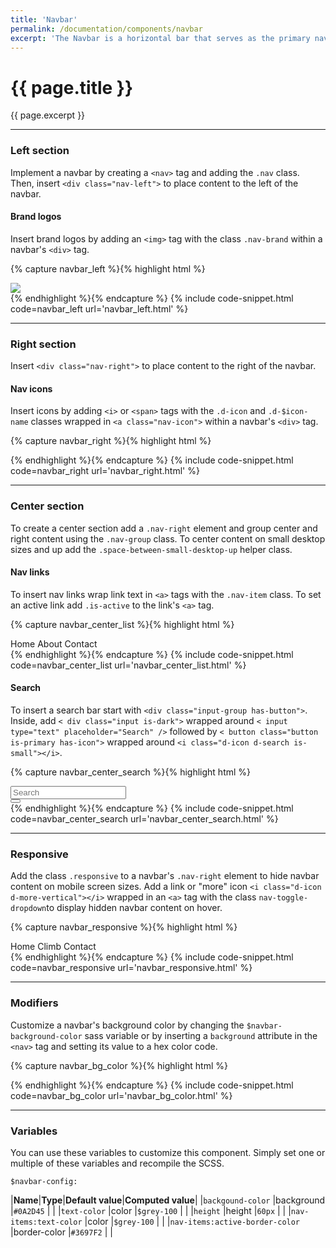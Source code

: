 ```yaml
---
title: 'Navbar'
permalink: /documentation/components/navbar
excerpt: 'The Navbar is a horizontal bar that serves as the primary navigation for your product or site. Denali&#39;s navbar is versatile and responsive. It can contain a variety of elements including logos, links, icons, and search fields.'
---
```


# {{ page.title }}
{{ page.excerpt }}


***


### Left section
Implement a navbar by creating a `<nav>` tag and adding the `.nav` class. Then, insert `<div class="nav-left">` to place content to the left of the navbar.  

#### Brand logos
Insert brand logos by adding an `<img>` tag with the class `.nav-brand` within a navbar&#39;s `<div>` tag.

{% capture navbar_left %}{% highlight html %}
<nav class="nav">
<div class="nav-left">
<img class="nav-brand" src="/denali-site/assets/images/denali-logo.svg"/>
</div>
</nav>
{% endhighlight %}{% endcapture %}
{% include code-snippet.html code=navbar_left url='navbar_left.html' %}


***


### Right section
Insert `<div class="nav-right">` to place content to the right of the navbar.

#### Nav icons
Insert icons by adding `<i>` or `<span>` tags with the `.d-icon` and `.d-$icon-name` classes wrapped in `<a class="nav-icon">` within a navbar&#39;s `<div>` tag.

{% capture navbar_right %}{% highlight html %}
<nav class="nav">
<div class="nav-left">
<img class="nav-brand" src="/denali-site/assets/images/denali-logo.svg" alt="" />
</div>
<div class="nav-right">
<a class="nav-icon"><i class="d-icon d-dashboard"></i></a>
<a class="nav-icon"><i class="d-icon d-menu-dialpad"></i></a>
<a class="nav-icon"><i class="d-icon d-user-profile-circle"></i></a>
</div>
</nav>
{% endhighlight %}{% endcapture %}
{% include code-snippet.html code=navbar_right url='navbar_right.html' %}


***


### Center section
To create a center section add a `.nav-right` element and group center and right content using the `.nav-group` class. To center content on small desktop sizes and up add the `.space-between-small-desktop-up` helper class.

#### Nav links
To insert nav links wrap link text in `<a>` tags with the `.nav-item` class. To set an active link add `.is-active` to the link&#39;s `<a>` tag.

{% capture navbar_center_list %}{% highlight html %}
<nav class="nav">
  <div class="nav-left">
    <img class="nav-brand" src="/denali-site/assets/images/denali-logo.svg" alt="" />
  </div>
  <div class="nav-right space-between-small-desktop-up">
    <div class="nav-group">
      <a class="nav-item is-active">Home</a>
      <a class="nav-item">About</a>
      <a class="nav-item">Contact</a>
    </div>
    <div class="nav-group">
      <a class="nav-icon"><i class="d-icon d-dashboard"></i><span class="nav-icon-text"></span></a>
      <a class="nav-icon"><i class="d-icon d-menu-dialpad"></i><span class="nav-icon-text"></span></a>
      <a class="nav-icon"><i class="d-icon d-user-profile-circle"></i><span class="nav-icon-text"></span></a>
    </div>
  </div>
</nav>
{% endhighlight %}{% endcapture %}
{% include code-snippet.html code=navbar_center_list url='navbar_center_list.html' %}

#### Search
To insert a search bar start with `<div class="input-group has-button">`. Inside, add `< div class="input is-dark">` wrapped around `< input type="text" placeholder="Search" />` followed by `< button class="button is-primary has-icon">` wrapped around  `<i class="d-icon d-search is-small"></i>`.


{% capture navbar_center_search %}{% highlight html %}
<nav class="nav">
  <div class="nav-left">
    <img class="nav-brand" src="/denali-site/assets/images/denali-logo.svg" alt="" />
  </div>
  <div class="nav-right">
    <div class="nav-group">
      <div class="input-group has-button">
        <div class="input is-inverse">
          <input type="text" placeholder="Search" />
        </div>
        <button class="button is-solid has-icon">
          <i class="d-icon d-search is-small"></i>
        </button>
      </div>
    </div>
    <div class="nav-group">
      <a class="nav-icon"><i class="d-icon d-dashboard"></i><span class="nav-icon-text"></span></a>
      <a class="nav-icon"><i class="d-icon d-menu-dialpad"></i><span class="nav-icon-text"></span></a>
      <a class="nav-icon"><i class="d-icon d-user-profile-circle"></i><span class="nav-icon-text"></span></a>
    </div>
  </div>
</nav>
{% endhighlight %}{% endcapture %}
{% include code-snippet.html code=navbar_center_search url='navbar_center_search.html' %}


***


### Responsive
Add the class `.responsive` to a navbar's `.nav-right` element to hide navbar content on mobile screen sizes. Add a link or "more" icon `<i class="d-icon d-more-vertical"></i>` wrapped in an `<a>` tag with the class `nav-toggle-dropdown`to display hidden navbar content on hover.

{% capture navbar_responsive %}{% highlight html %}
<nav class="nav">
  <div class="nav-left">
    <img class="nav-brand" src="/denali-site/assets/images/denali-logo.svg" alt=""></img>
  </div>
  <a class="nav-icon nav-toggle-dropdown"><i class="d-icon d-more-vertical"></i></a>
  <div class="nav-right responsive">
    <a class="nav-item is-active">Home</a>
    <a class="nav-item">Climb</a>
    <a class="nav-item">Contact</a>
    <a class="nav-icon"><i class="d-icon d-dashboard"></i></a>
    <a class="nav-icon"><i class="d-icon d-menu-dialpad"></i></a>
    <a class="nav-icon"><i class="d-icon d-user-profile-circle"></i></a>
  </div>
</nav>
{% endhighlight %}{% endcapture %}
{% include code-snippet.html code=navbar_responsive url='navbar_responsive.html' %}


***


### Modifiers
Customize a navbar&#39;s background color by changing the `$navbar-background-color` sass variable or by inserting a `background` attribute in the `<nav>` tag and setting its value to a hex color code.

{% capture navbar_bg_color %}{% highlight html %}
<nav class="nav" style="background:#0C301E;">
<div class="nav-left">
<img class="nav-brand" src="/denali-site/assets/images/paas-logo.png" alt="" />
</div>
<div class="nav-right">
<a class="nav-icon"><i class="d-icon d-dashboard"></i></a>
<a class="nav-icon"><i class="d-icon d-menu-dialpad"></i></a>
<a class="nav-icon"><i class="d-icon d-user-profile-circle"></i></a>
</div>
</nav>
{% endhighlight %}{% endcapture %}
{% include code-snippet.html code=navbar_bg_color url='navbar_bg_color.html' %}


***


### Variables
You can use these variables to customize this component. Simply set one or multiple of these variables and recompile the SCSS.

`$navbar-config:`

|**Name**|**Type**|**Default value**|**Computed value**|
|`backgound-color`  |background     |`#0A2D45`  |       |
|`text-color`  |color     |`$grey-100`  |       |
|`height`  |height     |`60px`  |       |
|`nav-items:text-color`  |color     |`$grey-100`  |       |
|`nav-items:active-border-color`  |border-color     |`#3697F2`  |       |
